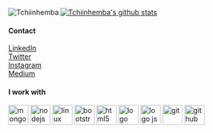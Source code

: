[![Tchiinhemba's github stats](https://github-readme-stats.vercel.app/api?username=tchiinhemba&show_icons=true&theme=dark)](https://github.com/tchiinhemba)
<img align="left" src="https://github-readme-stats.vercel.app/api/top-langs/?username=tchiinhemba&layout=compact&hide=html&show_icons=true&theme=dark" alt="Tchiinhemba" />


#### Contact
[LinkedIn](https://linkedin.com/in/tchiinhemba)<br>
[Twitter](https://twitter.com/tchiinhemba)<br>
[Instagram](https://www.instagram.com/tchiinhemba/)<br>
[Medium](https://medium.com/@tchiinhemba)<br>

#### I work with <br>
<p align="left"><img src="https://github.com/konpa/devicon/blob/master/icons/mongodb/mongodb-original.svg" alt="mongodb" width="40" height="40"/>
  <img src="https://github.com/detain/svg-logos/blob/master/svg/nodejs-icon.svg" alt="nodejs" width="40" height="40"/>
  <img src="https://github.com/konpa/devicon/blob/master/icons/linux/linux-original.svg" alt="linux" width="40" height="40"/>
  <img src="https://www.vectorlogo.zone/logos/getbootstrap/getbootstrap-icon.svg" alt="bootstrap" width="40" height="40"/>
  <img src="https://github.com/rdimascio/icons/blob/master/icons/color/html5.svg" alt="html5" width="40" height="40"/>
  <img src="https://github.com/konpa/devicon/blob/master/icons/css3/css3-original.svg" alt="logo css3" width="40" height="40" />
  <img src="https://github.com/detain/svg-logos/blob/master/svg/javascript-1.svg" alt="logo js" width="40" height="40" />
  <img src="https://www.vectorlogo.zone/logos/git-scm/git-scm-icon.svg" alt="git" width="40" height="40"/>
  <img src="https://www.vectorlogo.zone/logos/github/github-tile.svg" alt="github" width="40" height="40"/>
